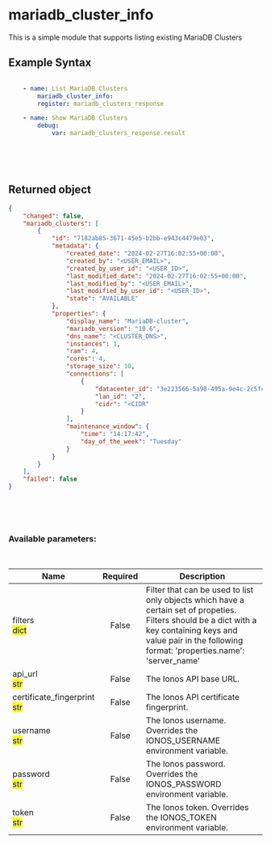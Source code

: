 # mariadb_cluster_info

This is a simple module that supports listing existing MariaDB Clusters

## Example Syntax


```yaml

    - name: List MariaDB Clusters
        mariadb_cluster_info:
        register: mariadb_clusters_response

    - name: Show MariaDB Clusters
        debug:
            var: mariadb_clusters_response.result

```

&nbsp;

&nbsp;
## Returned object
```json
{
    "changed": false,
    "mariadb_clusters": [
        {
            "id": "7182ab85-3671-45e5-b2bb-e943c4479e03",
            "metadata": {
                "created_date": "2024-02-27T16:02:55+00:00",
                "created_by": "<USER_EMAIL>",
                "created_by_user_id": "<USER_ID>",
                "last_modified_date": "2024-02-27T16:02:55+00:00",
                "last_modified_by": "<USER_EMAIL>",
                "last_modified_by_user_id": "<USER_ID>",
                "state": "AVAILABLE"
            },
            "properties": {
                "display_name": "MariaDB-cluster",
                "mariadb_version": "10.6",
                "dns_name": "<CLUSTER_DNS>",
                "instances": 1,
                "ram": 4,
                "cores": 4,
                "storage_size": 10,
                "connections": [
                    {
                        "datacenter_id": "3e223566-5a98-495a-9e4c-2c5fc71c057b",
                        "lan_id": "2",
                        "cidr": "<CIDR"
                    }
                ],
                "maintenance_window": {
                    "time": "14:17:42",
                    "day_of_the_week": "Tuesday"
                }
            }
        }
    ],
    "failed": false
}

```

&nbsp;

&nbsp;
### Available parameters:
&nbsp;

<table data-full-width="true">
  <thead>
    <tr>
      <th width="22.8vw">Name</th>
      <th width="10.8vw" align="center">Required</th>
      <th>Description</th>
    </tr>
  </thead>
  <tbody>
  <tr>
  <td>filters<br/><mark style="color:blue;">dict</mark></td>
  <td align="center">False</td>
  <td>Filter that can be used to list only objects which have a certain set of propeties. Filters should be a dict with a key containing keys and value pair in the following format: 'properties.name': 'server_name'</td>
  </tr>
  <tr>
  <td>api_url<br/><mark style="color:blue;">str</mark></td>
  <td align="center">False</td>
  <td>The Ionos API base URL.</td>
  </tr>
  <tr>
  <td>certificate_fingerprint<br/><mark style="color:blue;">str</mark></td>
  <td align="center">False</td>
  <td>The Ionos API certificate fingerprint.</td>
  </tr>
  <tr>
  <td>username<br/><mark style="color:blue;">str</mark></td>
  <td align="center">False</td>
  <td>The Ionos username. Overrides the IONOS_USERNAME environment variable.</td>
  </tr>
  <tr>
  <td>password<br/><mark style="color:blue;">str</mark></td>
  <td align="center">False</td>
  <td>The Ionos password. Overrides the IONOS_PASSWORD environment variable.</td>
  </tr>
  <tr>
  <td>token<br/><mark style="color:blue;">str</mark></td>
  <td align="center">False</td>
  <td>The Ionos token. Overrides the IONOS_TOKEN environment variable.</td>
  </tr>
  </tbody>
</table>
